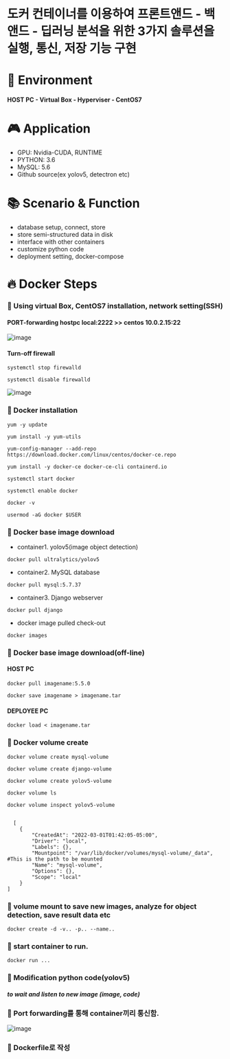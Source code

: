 # 도커 컨테이너를 이용하여 프론트앤드 - 백앤드 - 딥러닝 분석을 위한 3가지 솔루션을 실행, 통신, 저장 기능 구현 

# 🚀 Environment
  #### HOST PC - Virtual Box - Hyperviser - CentOS7
    
# 🎮 Application
  - GPU: Nvidia-CUDA, RUNTIME
  - PYTHON: 3.6
  - MySQL: 5.6
  - Github source(ex yolov5, detectron etc)

# 📚 Scenario & Function
  - database setup, connect, store
  - store semi-structured data in disk
  - interface with other containers
  - customize python code
  - deployment setting, docker-compose

# 🔥 Docker Steps
### 📌 Using virtual Box, CentOS7 installation, network setting(SSH)

  #### PORT-forwarding hostpc local:2222 >> centos 10.0.2.15:22
  
![image](https://user-images.githubusercontent.com/66240947/155874795-1537b86f-c3a5-4e26-8d96-275b15be26df.png)
 
 #### Turn-off firewall
 <pre><code>systemctl stop firewalld</code></pre>
 <pre><code>systemctl disable firewalld</code></pre>
  
![image](https://user-images.githubusercontent.com/66240947/155875640-decd4030-89ea-4a47-b3fc-b42633cd4af1.png)

### 📌 Docker installation
  <pre><code>yum -y update</code></pre>
  <pre><code>yum install -y yum-utils</code></pre>
  
  <pre><code>yum-config-manager --add-repo https://download.docker.com/linux/centos/docker-ce.repo</code></pre>
  <pre><code>yum install -y docker-ce docker-ce-cli containerd.io</code></pre>
  
  <pre><code>systemctl start docker</code></pre>
  <pre><code>systemctl enable docker</code></pre>
  <pre><code>docker -v</code></pre>
  
  <pre><code>usermod -aG docker $USER</code></pre>
  
### 📌 Docker base image download
  - container1. yolov5(image object detection)
  <pre><code>docker pull ultralytics/yolov5</code></pre>
  
  - container2. MySQL database
  <pre><code>docker pull mysql:5.7.37</code></pre>
  
  - container3. Django webserver
  <pre><code>docker pull django</code></pre>
  
  - docker image pulled check-out
  <pre><code>docker images</code></pre>

### 📌 Docker base image download(off-line)
  #### HOST PC
  <pre><code>docker pull imagename:5.5.0</code></pre>
  <pre><code>docker save imagename > imagename.tar</code></pre>
  
  #### DEPLOYEE PC
  <pre><code>docker load < imagename.tar</code></pre>

### 📌 Docker volume create
  <pre><code>docker volume create mysql-volume </code></pre>
  <pre><code>docker volume create django-volume </code></pre>
  <pre><code>docker volume create yolov5-volume </code></pre>
  
  <pre><code>docker volume ls </code></pre>
  
  <pre><code>docker volume inspect yolov5-volume </code></pre>
  <pre><code>
  [
    {
        "CreatedAt": "2022-03-01T01:42:05-05:00",
        "Driver": "local",
        "Labels": {},
        "Mountpoint": "/var/lib/docker/volumes/mysql-volume/_data", #This is the path to be mounted
        "Name": "mysql-volume",
        "Options": {},
        "Scope": "local"
    }
]
</code></pre>

### 📌 volume mount to save new images, analyze for object detection, save result data etc
  <pre><code>docker create -d -v.. -p.. --name.. </code></pre>

### 📌 start container to run.
  <pre><code>docker run ... </code></pre>

### 📌 Modification python code(yolov5)
  ##### to wait and listen to new image (image, code)
  
### 📌 Port forwarding를 통해 container끼리 통신함. 
![image](https://user-images.githubusercontent.com/66240947/155876646-af205618-a7fd-4734-a16e-cc5b094a5518.png)

### 📌 Dockerfile로 작성

